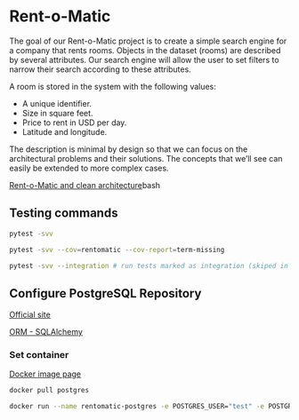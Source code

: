 # Rent-o-Matic

The goal of our Rent-o-Matic project is to create a simple search engine for a company that rents rooms. Objects in the dataset (rooms) are described by several attributes. Our search engine will allow the user to set filters to narrow their search according to these attributes.

A room is stored in the system with the following values:

- A unique identifier.
- Size in square feet.
- Price to rent in USD per day.
- Latitude and longitude.

The description is minimal by design so that we can focus on the architectural problems and their solutions. The concepts that we’ll see can easily be extended to more complex cases.

[Rent-o-Matic and clean architecture](https://www.educative.io/courses/clean-architecture-python/7nnAwvqwAwy)bash

## Testing commands

```bash
pytest -svv

pytest -svv --cov=rentomatic --cov-report=term-missing

pytest -svv --integration # run tests marked as integration (skiped in order case)
```

## Configure PostgreSQL Repository

[Official site](https://www.postgresql.org/)

[ORM - SQLAlchemy](https://www.sqlalchemy.org/)

### Set container

[Docker image page](https://hub.docker.com/_/postgres)

```bash
docker pull postgres

docker run --name rentomatic-postgres -e POSTGRES_USER="test" -e POSTGRES_PASSWORD="test" -e POSTGRES_DB="rentomatic_db" -d postgres
```
